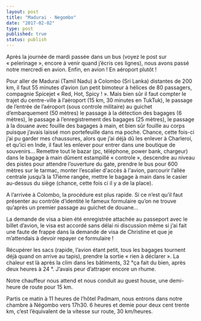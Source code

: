 ```yaml
---
layout: post
title: "Madurai - Negombo"
date: "2017-02-02"
type: post
published: true
status: publish
---
```


Après la journée de mardi passée dans un bus (voyez le post sur « pelerinage », encore à venir quand j’écris ces lignes), nous avons passé notre mercredi en avion. Enfin, en avion ! En aéroport plutôt !

Pour aller de Madurai (Tamil Nadu) à Colombo (Sri Lanka) distantes de 200 km, il faut 55 minutes d’avion (un petit bimoteur à hélices de 80 passagers, compagnie Spicejet « Red, Hot, Spicy ! ». Mais bien sûr il faut compter le trajet du centre-ville à l’aéroport (15 km, 30 minutes en TukTuk), le passage de l’entrée de l’aéroport (sous controle militaire) au guichet d’embarquement (50 mètres) le passage à la détection des bagages (6 mètres), le passage à l’enregistrement des bagages (25 mètres), le passage à la douane avec fouille des bagages à main, et bien sûr fouille au corps puisque j’avais laissé mon portefeuille dans ma poche. Chance, cette fois-ci j’ai pu garder mes chaussures, alors que j’ai déjà dû les enlever à Charleroi, et qu’ici en Inde, il faut les enlever pour entrer dans une boutique de souvenirs… Remettre tout le bazar (pc, téléphone, power bank, chargeur) dans le bagage à main dûment estampillé « controle », descendre au niveau des pistes pour attendre l’ouverture du gate, prendre le bus pour 600 mètres sur le tarmac, monter l’escalier d'accès à l'avion, parcourir l’allée centrale jusqu’à la 17ième rangée, mettre le bagage à main dans le casier au-dessus du siège (chance, cette fois ci il y a de la place).

A l’arrivée à Colombo, la procédure est plus rapide. Si ce n’est qu’il faut présenter au contrôle d’identité le fameux formulaire qu’on ne trouve qu’après un premier passage au guichet de douane…

La demande de visa a bien été enregistrée attachée au passeport avec le billet d’avion, le visa est accordé sans délai ni discussion même si j‘ai fait une faute de frappe dans la demande de visa de Christine et que je m’attendais à devoir repayer ce formulaire !

Récupérer les sacs (rapide, l’avion étant petit, tous les bagages tournent déjà quand on arrive au tapis), prendre la sortie « rien à déclarer ». La chaleur est là après la clim dans les bâtiments, 32 °ça fait du bien, après deux heures à 24 °. J’avais peur d’attraper encore un rhume.

Notre chauffeur nous attend et nous conduit au guest house, une demi-heure de route pour 15 km.

Partis ce matin à 11 heures de l’hôtel Padmam, nous entrons dans notre chambre à Négombo vers 17h30. 6 heures et demie pour deux cent trente km, c’est l’équivalent de la vitesse sur route, 30 km/heures.
